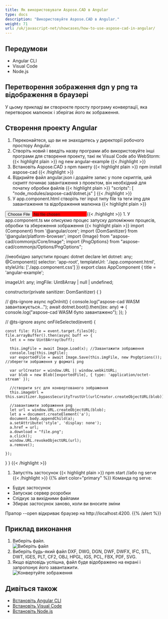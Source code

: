 ```yaml
---
title: Як використовувати Aspose.CAD в Angular
type: docs
description: "Використовуйте Aspose.CAD в Angular."
weight: 71
url: /uk/javascript-net/showcases/how-to-use-aspose-cad-in-angular/
---
```


## Передумови
- Angular CLI
- Visual Code
- Node.js

## Перетворення зображення dgn у png та відображення в браузері

У цьому прикладі ви створюєте просту програму конвертації, яка перетворює малюнок і зберігає його як зображення.

## Створення проекту Angular

1. Переконайтеся, що ви не знаходитесь у директорії робочого простору Angular.
1. Створіть новий і введіть назву програми або використовуйте інші програми для створення проекту, такі як Visual Code або WebStorm:
{{< highlight plain >}}
ng new angular-example
{{< /highlight >}}
1. Встановіть Aspose.CAD з npm пакету
{{< highlight plain >}}
npm install aspose-cad
{{< /highlight >}}
1. Відкрийте файл angular.json і додайте запис у поле скриптів, цей скрипт починає завантаження з проектом, він необхідний для початку обробки файлів
{{< highlight plain >}}
"scripts": [
  "node_modules/aspose-cad/dotnet.js"
]
{{< /highlight >}}
1. У app.component.html створіть тег input типу file та теги img для завантаження та відображення малюнка
{{< highlight plain >}}
<span style="background-color: red">
    <input type="file" class="file-upload" (change)="onFileSelected($event)" />
    <img alt="" id="image" [src]="imageUrl" />
</span>
{{< /highlight >}}
1. У app.component.ts ми описуємо процес запуску допоміжних процесів, обробки та збереження зображення
{{< highlight plain >}}
import {Component} from '@angular/core';
import {DomSanitizer} from '@angular/platform-browser';
import {Image} from "aspose-cad/commonjs/Core/Image";
import {PngOptions} from "aspose-cad/commonjs/Options/PngOptions";

//необхідно запустити процес dotnet
declare let dotnet: any;
@Component({
  selector: 'app-root',
  templateUrl: './app.component.html',
  styleUrls: ['./app.component.css']
})
export class AppComponent {
  title = 'angular-example';

  imageUrl: any;
  imgFile: Uint8Array | null | undefined;

  constructor(private sanitizer: DomSanitizer) {
  }

  // @ts-ignore
  async ngOnInit() {
    console.log("aspose-cad WASM завантажується...");
    await dotnet.boot().then((ex: any) => {
      console.log("aspose-cad WASM було завантажено");
    });
  }

  // @ts-ignore
  async onFileSelected(event) {

    const file: File = event.target.files[0];
    file.arrayBuffer().then(async buff => {
      let x = new Uint8Array(buff);
      
      this.imgFile = await Image.Load(x); //Завантажити зображення
      console.log(this.imgFile);
      var exportedFile = await Image.Save(this.imgFile, new PngOptions()); //зберегти зображення у форматі png

      var urlCreator = window.URL || window.webkitURL;
      var blob = new Blob([exportedFile], { type: 'application/octet-stream' });
      
      //створити src для конвертованого зображення
      this.imageUrl = this.sanitizer.bypassSecurityTrustUrl(urlCreator.createObjectURL(blob));

      //завантажити зображення png
      let url = window.URL.createObjectURL(blob);
      let a = document.createElement('a');
      document.body.appendChild(a);
      a.setAttribute('style', 'display: none');
      a.href = url;
      a.download = "file.png";
      a.click();
      window.URL.revokeObjectURL(url);
      a.remove();

    });
  }
}
{{< /highlight >}}
1. Запустіть застосунок
{{< highlight plain >}}
npm start
//або
ng serve
{{< /highlight >}}
{{% alert color="primary" %}} 
Команда ng serve:

- Будує застосунок
- Запускає сервер розробки
- Слідкує за вихідними файлами
- Збирає застосунок заново, коли ви вносите зміни

Прапор --open відкриває браузер на http://localhost:4200.
{{% /alert %}}

## Приклад виконання

1. Виберіть файл.<br>
![Виберіть файл](/cad/_assets/javascript-net/angular/choose-file.png)<br>
1. Виберіть будь-який файл DXF, DWG, DGN, DWF, DWFX, IFC, STL, DWT, IGES, PLT, CF2, OBJ, HPGL, IGS, PCL, FBX, PDF, SVG.
1. Якщо відповідь успішна, файл буде відображено на екрані і запропонує його завантажити.<br>
![Конвертуйте зображення](/cad/_assets/javascript-net/angular/convert-image.png)<br>

## Дивіться також

- [Встановіть Angular CLI](https://angular.io/guide/setup-local/)
- [Встановіть Visual Code](https://code.visualstudio.com/)
- [Встановіть Node.js](https://nodejs.org/en/)
